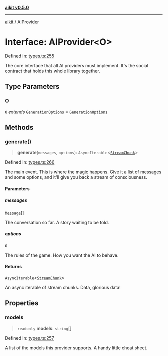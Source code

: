 [**aikit v0.5.0**](../README.md)

---

[aikit](../README.md) / AIProvider

# Interface: AIProvider\<O\>

Defined in: [types.ts:255](https://github.com/chinmaymk/aikit/blob/main/src/types.ts#L255)

The core interface that all AI providers must implement.
It's the social contract that holds this whole library together.

## Type Parameters

### O

`O` _extends_ [`GenerationOptions`](GenerationOptions.md) = [`GenerationOptions`](GenerationOptions.md)

## Methods

### generate()

> **generate**(`messages`, `options`): `AsyncIterable`\<[`StreamChunk`](StreamChunk.md)\>

Defined in: [types.ts:266](https://github.com/chinmaymk/aikit/blob/main/src/types.ts#L266)

The main event. This is where the magic happens.
Give it a list of messages and some options, and it'll give you back a stream of consciousness.

#### Parameters

##### messages

[`Message`](Message.md)[]

The conversation so far. A story waiting to be told.

##### options

`O`

The rules of the game. How you want the AI to behave.

#### Returns

`AsyncIterable`\<[`StreamChunk`](StreamChunk.md)\>

An async iterable of stream chunks. Data, glorious data!

## Properties

### models

> `readonly` **models**: `string`[]

Defined in: [types.ts:257](https://github.com/chinmaymk/aikit/blob/main/src/types.ts#L257)

A list of the models this provider supports. A handy little cheat sheet.
